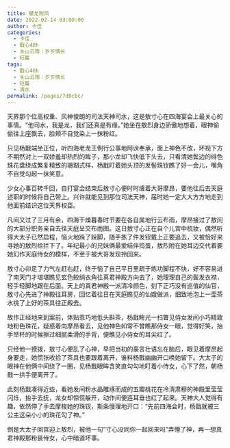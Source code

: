 ```yaml
---
title: 攀龙附凤
date: 2022-02-14 03:00:00
author: 卡佳
categories: 
  - 卡佳
  - 戬心48h
  - 关山云雨｜岁岁情长
  - 短篇
tags: 
  - 戬心48h
  - 关山云雨｜岁岁情长
  - 短篇
  - 清水
permalink: /pages/7d0cbc/
---
```


天界那个位高权重、风神俊朗的司法天神司水，这是敖寸心在四海宴会上最关心的事情。“他司水，我是龙，我们还真是有缘。”她坐在敖烈身边骄傲地想着，眼神偷偷往上座飘去，脸颊不自觉染上一抹粉红。<!-- more -->

只见杨戬端坐正位，听四海老龙王例行公事地阿谀奉承，面上神色不改，环视下方不期然对上一双娇羞却热烈的眸子，那小龙却飞快低下头去，只看清她鬓边的绯色珠花盘绕成繁复精致的珊瑚式样，杨戬盯着她头顶的发髻珠钗瞧了好一会儿，嘴角不自觉勾起一抹笑意。

少女心事百转千回，自打宴会结束后敖寸心便时时缠着大哥摩昂，要他往后去天庭述职的时候将自己带上。兴许就能见到那位司法天神，届时她一定大大方方地走到他面前结识这位天界权臣。

凡间又过了三月有余，四海干燥暮春时节要在各自属地行云布雨，摩昂接过了敖闰的大部分职务亲自去往天庭呈交布雨图。这日敖寸心正在自个儿宫中梳妆，偶然听得大太子已然启程，恼火地跺了跺脚，随手拣了件发钗戴上正要追去，又被恰好来寻她的敖烈给拦下了。年纪最小的兄妹俩最爱结伴捣蛋，敖烈附在她耳边交代着要她幻作天庭侍女的模样，不至于被大哥发现拎回来。

敖寸心卯足了力气左赶右赶，终于恼了自己平日里疏于练功脚程不快，好不容易进了南天门才堪堪瞧见玄色鲛绡衣角往真君神殿方向去了，她理理自己的鬓发衣襟，轻手轻脚地跟在后面。天上的真君神殿一派清冷颜色，刻下正巧没有巡值的仙官，敖寸心先进了神殿往耳房，回忆着往日在天庭瞧见的仙娥做派，细致地泡上一壶茶水挑了上好的茶具往正殿去。

故作正经地来到案前，体贴乖巧地低头斟茶，杨戬眸光一扫瞥见侍女发间小巧精致地粉色珠花，疑惑着向摩昂看去，见他神色如常不曾瞧那侍女一眼，觉得好笑，抬手举杯的时候擦过细腻柔滑的手背，便瞧见小侍女的耳尖红了。

只经他一撩拨，敖寸心便乱了心神，早把当初的豪言壮语忘在脑后，眼见着摩昂起身要走，她慌张收拾了茶具也要跟着离开，谁料杨戬幽幽开口唤她留下。大太子的眼神在他俩中间绕了一圈，见杨戬眼眸含笑直勾勾地盯着小侍女，心下了然，朝杨戬一拱手便离开了。

此刻杨戬凑得近些，看她发间粉水晶雕琢而成的五瓣桃花在冷清肃穆的神殿里莹莹闪烁，抬手去抚，龙女却惊慌躲开，动作间便连耳垂也红了起来。天神大人觉得有趣，依然伸了手去摩梭她的珠钗，斯条慢理地开口：“先前四海会时，杨戬就被三公主这朵小小的珠花勾了神。”

倒是大太子回宫迎上敖烈，被他一句“寸心没同你一起回来吗”弄懵了神，再一想真君神殿那粉装侍女，心中暗道坏事。
